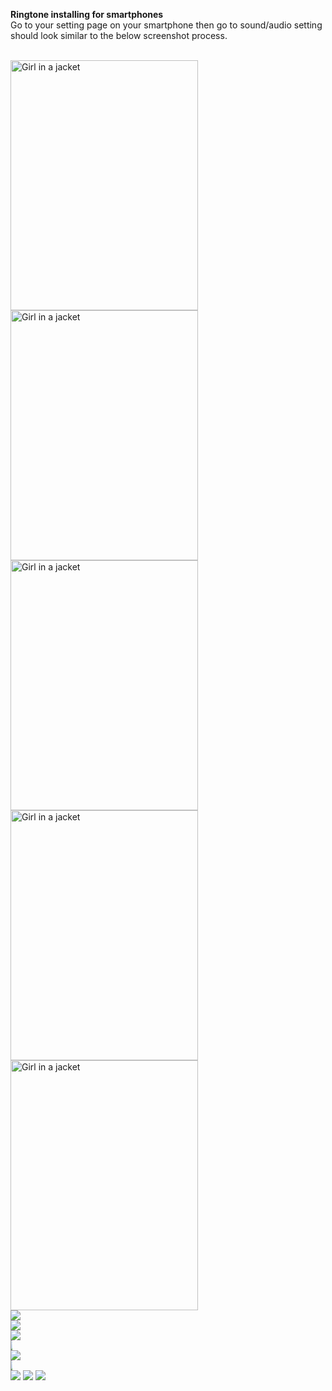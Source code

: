 <b>Ringtone installing for smartphones </b>
<br>
Go to your setting page on your smartphone then go to sound/audio setting should look similar to the below screenshot process.

<br>
 <img src="../images/Screenshot_20201116-174256.png" alt="Girl in a jacket" width="300" height="400"> 
 <img src="../images/Screenshot_20201116-173323.png" alt="Girl in a jacket" width="300" height="400"> 
 <img src="../images/Screenshot_20201116-173413.png" alt="Girl in a jacket" width="300" height="400"> 
<img src="../images/Screenshot_20201116-173442.png" alt="Girl in a jacket" width="300" height="400"> 
<img src="../images/Screenshot_20201116-173516.png" alt="Girl in a jacket" width="300" height="400"> 
  <div id="banner">
    <div class="inline-block">
        <img src="../images/Screenshot_20201116-174256.png">
    </div>
    <div class="inline-block">
        <img src="../images/Screenshot_20201116-174256.png">
    </div>
    <div class="inline-block">
        <img src="../images/Screenshot_20201116-174256.png">
    </div>
</div>
    <div id="banner" style="overflow: hidden; display: inline-block;">
        <div class="" style="max-width: 20%; max-height: 20%;">
            <img src="../images/Screenshot_20201116-174256.png">
        </div>
        <div class="" style="max-width: 100%; max-height: 100%;">
            <img src="../images/Screenshot_20201116-174256.png">
        </div>
        <div class="" style="max-width: 20%; max-height: 20%;">
            <img src="../images/Screenshot_20201116-174256.png">
        </div>
    </div>
    <div id="banner" style="overflow: hidden;justify-content:space-around;">
    <div class="" style="max-width: 20%;max-height: 20%;display: inline-block;">
        <img src="../images/Screenshot_20201116-174256.png">
    </div>
    <div class="" style="max-width: 100%;max-height: 100%;display: inline-block;">
        <img src="../images/Screenshot_20201116-174256.png">
    </div>
    <div class="" style="max-width: 20%;max-height: 20%;display: inline-block;">
        <img src="../images/Screenshot_20201116-174256.png">
    </div>
    </div>
